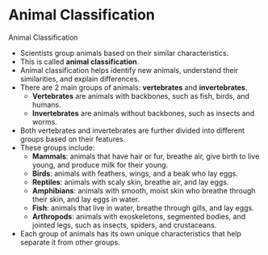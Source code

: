 # Animal Classification

Animal Classification

* Scientists group animals based on their similar characteristics.
* This is called **animal classification**.
* Animal classification helps identify new animals, understand their similarities, and explain differences.
* There are 2 main groups of animals: **vertebrates** and **invertebrates**.
  * **Vertebrates** are animals with backbones, such as fish, birds, and humans.
  * **Invertebrates** are animals without backbones, such as insects and worms.
* Both vertebrates and invertebrates are further divided into different groups based on their features.
* These groups include:
  * **Mammals**: animals that have hair or fur, breathe air, give birth to live young, and produce milk for their young.
  * **Birds**: animals with feathers, wings, and a beak who lay eggs.
  * **Reptiles**: animals with scaly skin, breathe air, and lay eggs.
  * **Amphibians**: animals with smooth, moist skin who breathe through their skin, and lay eggs in water.
  * **Fish**: animals that live in water, breathe through gills, and lay eggs.
  * **Arthropods**: animals with exoskeletons, segmented bodies, and jointed legs, such as insects, spiders, and crustaceans.
* Each group of animals has its own unique characteristics that help separate it from other groups.
